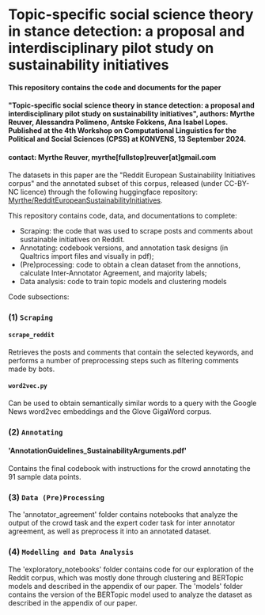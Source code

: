 # Topic-specific social science theory in stance detection: a proposal and interdisciplinary pilot study on sustainability initiatives

#### This repository contains the code and documents for the paper 
#### "Topic-specific social science theory in stance detection: a proposal and interdisciplinary pilot study on sustainability initiatives", authors: Myrthe Reuver, Alessandra Polimeno, Antske Fokkens, Ana Isabel Lopes. Published at the 4th Workshop on Computational Linguistics for the Political and Social Sciences (CPSS) at KONVENS, 13 September 2024.
#### contact: Myrthe Reuver, myrthe[fullstop]reuver[at]gmail.com

The datasets in this paper are the "Reddit European Sustainability Initiatives corpus" and the annotated subset of this corpus, released (under CC-BY-NC licence) through the following huggingface repository: [Myrthe/RedditEuropeanSustainabilityInitiatives](https://huggingface.co/datasets/Myrthe/RedditEuropeanSustainabilityInitiatives).

This repository contains code, data, and documentations to complete:
- Scraping: the code that was used to scrape posts and comments about sustainable initiatives on Reddit.
- Annotating: codebook versions, and annotation task designs (in Qualtrics import files and visually in pdf);
- (Pre)processing: code to obtain a clean dataset from the annotions, calculate Inter-Annotator Agreement, and majority labels;
- Data analysis: code to train topic models and clustering models 

Code subsections:

### (1) `Scraping`
#### `scrape_reddit`
Retrieves the posts and comments that contain the selected keywords, and performs a number of preprocessing steps such as filtering comments made by bots.

#### `word2vec.py`
Can be used to obtain semantically similar words to a query with the Google News word2vec embeddings and the Glove GigaWord corpus.

### (2) `Annotating`
#### 'AnnotationGuidelines_SustainabilityArguments.pdf'
Contains the final codebook with instructions for the crowd annotating the 91 sample data points.

### (3) `Data (Pre)Processing`
The 'annotator_agreement' folder contains notebooks that analyze the output of the crowd task and the expert coder task for inter annotator agreement, as well as preprocess it into an annotated dataset.

### (4) `Modelling and Data Analysis`
The 'exploratory_notebooks' folder contains code for our exploration of the Reddit corpus, which was mostly done through clustering and BERTopic models and described in the appendix of our paper.
The 'models' folder contains the version of the BERTopic model used to analyze the dataset as described in the appendix of our paper.
